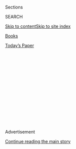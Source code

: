 <div id="app">

<div>

<div>

<div>

<div class="NYTAppHideMasthead css-1q2w90k e1suatyy0">

<div class="section css-ui9rw0 e1suatyy2">

<div class="css-eph4ug er09x8g0">

<div class="css-6n7j50">

</div>

<span class="css-1dv1kvn">Sections</span>

<div class="css-10488qs">

<span class="css-1dv1kvn">SEARCH</span>

</div>

[Skip to content](#site-content)[Skip to site
index](#site-index)

</div>

<div id="masthead-section-label" class="css-1wr3we4 eaxe0e00">

[Books](https://www.nytimes3xbfgragh.onion/section/books)

</div>

<div class="css-10698na e1huz5gh0">

</div>

</div>

<div id="masthead-bar-one" class="section hasLinks css-15hmgas e1csuq9d3">

<div class="css-uqyvli e1csuq9d0">

</div>

<div class="css-1uqjmks e1csuq9d1">

</div>

<div class="css-9e9ivx">

[](https://myaccount.nytimes3xbfgragh.onion/auth/login?response_type=cookie&client_id=vi)

</div>

<div class="css-1bvtpon e1csuq9d2">

[Today’s
Paper](https://www.nytimes3xbfgragh.onion/section/todayspaper)

</div>

</div>

</div>

</div>

<div data-aria-hidden="false">

<div id="site-content" data-role="main">

<div>

<div class="css-1aor85t" style="opacity:0.000000001;z-index:-1;visibility:hidden">

<div class="css-1hqnpie">

<div class="css-epjblv">

<span class="css-17xtcya">[Books](/section/books)</span><span class="css-x15j1o">|</span><span class="css-fwqvlz">Isabel
Wilkerson’s ‘Caste’ Is an ‘Instant American Classic’ About Our Abiding
Sin</span>

</div>

<div class="css-k008qs">

<div class="css-1iwv8en">

<span class="css-18z7m18"></span>

<div>

</div>

</div>

<span class="css-1n6z4y">https://nyti.ms/2Xfu0wc</span>

<div class="css-1705lsu">

<div class="css-4xjgmj">

<div class="css-4skfbu" data-role="toolbar" data-aria-label="Social Media Share buttons, Save button, and Comments Panel with current comment count" data-testid="share-tools">

  - 
  - 
  - 
  - 
    
    <div class="css-6n7j50">
    
    </div>

  - 

</div>

</div>

</div>

</div>

</div>

</div>

<div id="NYT_TOP_BANNER_REGION" class="css-13pd83m">

</div>

<div id="top-wrapper" class="css-1sy8kpn">

<div id="top-slug" class="css-l9onyx">

Advertisement

</div>

[Continue reading the main
story](#after-top)

<div class="ad top-wrapper" style="text-align:center;height:100%;display:block;min-height:250px">

<div id="top" class="place-ad" data-position="top" data-size-key="top">

</div>

</div>

<div id="after-top">

</div>

</div>

<div id="sponsor-wrapper" class="css-1hyfx7x">

<div id="sponsor-slug" class="css-19vbshk">

Supported by

</div>

[Continue reading the main
story](#after-sponsor)

<div id="sponsor" class="ad sponsor-wrapper" style="text-align:center;height:100%;display:block">

</div>

<div id="after-sponsor">

</div>

</div>

[Books of The
Times](/column/books-of-the-times "Books of The Times")

<div class="css-1vkm6nb ehdk2mb0">

# Isabel Wilkerson’s ‘Caste’ Is an ‘Instant American Classic’ About Our Abiding Sin

</div>

<div class="css-xt80pu e12qa4dv0">

<div class="css-18e8msd">

<div class="css-vp77d3 epjyd6m0">

<div class="css-1baulvz">

By [<span class="css-1baulvz last-byline" itemprop="name">Dwight
Garner</span>](https://www.nytimes3xbfgragh.onion/by/dwight-garner)

</div>

</div>

  - July 31,
    2020

  - 
    
    <div class="css-4xjgmj">
    
    <div class="css-d8bdto" data-role="toolbar" data-aria-label="Social Media Share buttons, Save button, and Comments Panel with current comment count" data-testid="share-tools">
    
      - 
      - 
      - 
      - 
        
        <div class="css-6n7j50">
        
        </div>
    
      - 
    
    </div>
    
    </div>

</div>

</div>

<div class="css-79elbk" data-testid="photoviewer-wrapper">

<div class="css-z3e15g" data-testid="photoviewer-wrapper-hidden">

</div>

<div class="css-1a48zt4 ehw59r15" data-testid="photoviewer-children">

![<span class="css-cnj6d5 e1z0qqy90" itemprop="copyrightHolder"><span class="css-1ly73wi e1tej78p0">Credit...</span><span><span>.</span></span></span>](https://static01.graylady3jvrrxbe.onion/images/2020/08/03/books/03BOOKWILKERSON1/03BOOKWILKERSON1-articleLarge.jpg?quality=75&auto=webp&disable=upscale)

</div>

</div>

<div class="css-170u9t6">

<div class="css-u7fh8e">

<div class="css-79elbk">

Buy Book<span data-aria-hidden="true">
    ▾</span>

  - [Amazon](https://www.amazon.com/gp/search?index=books&tag=NYTBSREV-20&field-keywords=Caste+Isabel+Wilkerson)
  - [Apple
    Books](https://du-gae-books-dot-nyt-du-prd.appspot.com/buy?title=Caste&author=Isabel+Wilkerson)
  - [Barnes and
    Noble](https://www.anrdoezrs.net/click-7990613-11819508?url=https%3A%2F%2Fwww.barnesandnoble.com%2Fw%2F%3Fean%3D9780593230251)
  - [Books-A-Million](https://www.anrdoezrs.net/click-7990613-35140?url=https%3A%2F%2Fwww.booksamillion.com%2Fp%2FCaste%2FIsabel%2BWilkerson%2F9780593230251)
  - [Bookshop](https://bookshop.org/a/3546/9780593230251)
  - [Indiebound](https://www.indiebound.org/book/9780593230251?aff=NYT)

</div>

When you purchase an independently reviewed book through our site, we
earn an affiliate
commission.

</div>

</div>

<div class="section meteredContent css-1r7ky0e" name="articleBody" itemprop="articleBody">

<div class="css-1fanzo5 StoryBodyCompanionColumn">

<div class="css-53u6y8">

A critic shouldn’t often deal in superlatives. He or she is here to
explicate, to expand context and to make fine distinctions. But
sometimes a reviewer will shout as if into a mountaintop megaphone. I
recently came upon William Kennedy’s review of “One Hundred Years of
Solitude,” which he called “the first piece of literature since the Book
of Genesis that should be required reading for the entire human race.”
Kennedy wasn’t far off.

I had these thoughts while reading Isabel Wilkerson’s new book, “Caste:
The Origins of Our Discontents.” It’s an extraordinary document, one
that strikes me as an instant American classic and almost certainly the
keynote nonfiction book of the American century thus far. It made the
back of my neck prickle from its first pages, and that feeling never
went away.

I told more than one person, as I moved through my days this past week,
that I was reading one of the most powerful nonfiction books I’d ever
encountered.

Wilkerson’s book is about how brutal misperceptions about race have
disfigured the American experiment. This is a topic that major
historians and novelists have examined from many angles, with care,
anger, deep feeling and sometimes simmering wit.

</div>

</div>

<div class="css-1fanzo5 StoryBodyCompanionColumn">

<div class="css-53u6y8">

Wilkerson’s book is a work of synthesis. She borrows from all that has
come before, and her book stands on many shoulders. “Caste” lands so
firmly because the historian, the sociologist and the reporter are not
at war with the essayist and the critic inside her. This book has the
reverberating and patriotic slap of the best American prose writing.

*\[ This book is one of our most anticipated titles of August.* [*See
the full
list*](https://www.nytimes3xbfgragh.onion/2020/07/30/books/new-august-books.html)*.
\]*

This is a complicated book that does a simple thing. Wilkerson, who won
a Pulitzer Prize for national reporting while at The New York Times and
whose previous book, [“The Warmth of Other Suns: The Epic Story of
America’s Great
Migration,”](https://www.nytimes3xbfgragh.onion/2010/09/05/books/review/Oshinsky-t.html)
won the National Book Critics Circle Award, avoids words like “white”
and “race” and “racism” in favor of terms like “dominant caste,”
“favored caste,” “upper caste” and “lower caste.”

Some will quibble with her conflation of race and caste. (Social class
is a separate matter, which Wilkerson addresses only rarely.) She does
not argue that the words are synonyms. She argues that they “can and do
coexist in the same culture and serve to reinforce each other. Race, in
the United States, is the visible agent of the unseen force of caste.
Caste is the bones, race the skin.” The reader does not have to follow
her all the way on this point to find her book a fascinating thought
experiment. She persuasively pushes the two notions together while
addressing the internal wounds that, in America, have failed to clot.

A caste system, she writes, is “an artificial construction, a fixed and
embedded ranking of human value that sets the presumed supremacy of one
group against the presumed inferiority of other groups on the basis of
ancestry and often immutable traits, traits that would be neutral in the
abstract but are ascribed life-and-death meaning.”

</div>

</div>

<div class="css-1fanzo5 StoryBodyCompanionColumn">

<div class="css-53u6y8">

“As we go about our daily lives, caste is the wordless usher in a
darkened theater, flashlight cast down in the aisles, guiding us to our
assigned seats for a performance,” Wilkerson writes. She observes that
caste “is about respect, authority and assumptions of competence — who
is accorded these and who is not.”

<div class="css-79elbk" data-testid="photoviewer-wrapper">

<div class="css-z3e15g" data-testid="photoviewer-wrapper-hidden">

</div>

<div class="css-1a48zt4 ehw59r15" data-testid="photoviewer-children">

<div class="css-zgakxe erfvjey0">

<span class="css-1ly73wi e1tej78p0">Image</span>

<div class="css-zjzyr8">

<div data-testid="lazyimage-container" style="height:568.4px">

</div>

</div>

</div>

<span class="css-16f3y1r e13ogyst0" data-aria-hidden="true">Isabel
Wilkerson, whose new book is “Caste: The Origins of Our
Discontents.”</span><span class="css-cnj6d5 e1z0qqy90" itemprop="copyrightHolder"><span class="css-1ly73wi e1tej78p0">Credit...</span><span>Joe
Henson</span></span>

</div>

</div>

Wilkerson’s usages neatly lift the mind out of old ruts. They enable her
to make unsettling comparisons between India’s treatment of its
untouchables, or Dalits, Nazi Germany’s treatment of Jews and America’s
treatment of African-Americans. Each country “relied on stigmatizing
those deemed inferior to justify the dehumanization necessary to keep
the lowest-ranked people at the bottom and to rationalize the protocols
of enforcement.”

Wilkerson does not shy from the brutality that has gone hand in hand
with this kind of dehumanization. As if pulling from a deep reservoir,
she always has a prime example at hand. It takes resolve and a strong
stomach to stare at the particulars, rather than the generalities, of
lives under slavery and Jim Crow and recent American experience. To feel
the heat of the furnace of individual experience. It’s the kind of
resolve Americans will require more of.

“Caste” gets off to an uncertain start. Its first pages summon, in
dystopian-novel fashion, the results of the 2016 election alongside
anthrax trapped in the permafrost being released into the atmosphere
because of global warming. Wilkerson is making a point about old poisons
returning to haunt us. But by pulling in global warming (a subject she
never returns to in any real fashion) so early in her book, you wonder
if “Caste” will be a mere grab bag of nightmare impressions.

It isn’t.

Her consideration of the 2016 election, and American politics in
general, is sobering. To anyone who imagined that the election of Barack
Obama was a sign that America had begun to enter a post-racial era, she
reminds us that the majority of whites did not vote for him.

She poses the question so many intellectuals and pundits on the left
have posed, with increasing befuddlement: Why do the white working
classes in America vote against their economic interests?

She runs further with the notion of white resentment than many
commentators have been willing to, and the juices of her argument follow
the course of her knife. What these pundits had not considered,
Wilkerson writes, “was that the people voting this way were, in fact,
voting their interests. Maintaining the caste system as it had always
been was in their interest. And some were willing to accept short-term
discomfort, forgo health insurance, risk contamination of the water and
air, and even die to protect their long-term interest in the hierarchy
as they had known it.”

</div>

</div>

<div class="css-1fanzo5 StoryBodyCompanionColumn">

<div class="css-53u6y8">

In her novel “Americanah,” Chimamanda Ngozi Adichie suggested that
“maybe it’s time to just scrap the word ‘racist.’ Find something new.
Like Racial Disorder Syndrome. And we could have different categories
for sufferers of this syndrome: mild, medium and acute.”

Wilkerson has written a closely-argued book that largely avoids the word
“racism,” yet stares it down with more humanity and rigor than nearly
all but a few books in our literature.

“Caste” deepens our tragic sense of American history. It reads like
watching the slow passing of a long and demented cortege. In its
suggestion that we need something akin to South Africa’s Truth and
Reconciliation Commission, her book points the way toward an alleviation
of alienation. It’s a book that seeks to shatter a paralysis of will.
It’s a book that changes the weather inside a reader.

While reading “Caste,” I thought often of a pair of sentences from
Colson Whitehead’s novel [“The Underground
Railroad.”](https://www.nytimes3xbfgragh.onion/2016/08/03/books/review-the-underground-railroad-colson-whitehead.html)
“The Declaration \[of Independence\] is like a map,” he wrote. “You
trust that it’s right, but you only know by going out and testing it for
yourself.”

</div>

</div>

</div>

<div>

</div>

<div>

</div>

<div>

</div>

<div>

<div id="bottom-wrapper" class="css-1ede5it">

<div id="bottom-slug" class="css-l9onyx">

Advertisement

</div>

[Continue reading the main
story](#after-bottom)

<div id="bottom" class="ad bottom-wrapper" style="text-align:center;height:100%;display:block;min-height:90px">

</div>

<div id="after-bottom">

</div>

</div>

</div>

</div>

</div>

## Site Index

<div>

</div>

## Site Information Navigation

  - [© <span>2020</span> <span>The New York Times
    Company</span>](https://help.nytimes3xbfgragh.onion/hc/en-us/articles/115014792127-Copyright-notice)

<!-- end list -->

  - [NYTCo](https://www.nytco.com/)
  - [Contact
    Us](https://help.nytimes3xbfgragh.onion/hc/en-us/articles/115015385887-Contact-Us)
  - [Work with us](https://www.nytco.com/careers/)
  - [Advertise](https://nytmediakit.com/)
  - [T Brand Studio](http://www.tbrandstudio.com/)
  - [Your Ad
    Choices](https://www.nytimes3xbfgragh.onion/privacy/cookie-policy#how-do-i-manage-trackers)
  - [Privacy](https://www.nytimes3xbfgragh.onion/privacy)
  - [Terms of
    Service](https://help.nytimes3xbfgragh.onion/hc/en-us/articles/115014893428-Terms-of-service)
  - [Terms of
    Sale](https://help.nytimes3xbfgragh.onion/hc/en-us/articles/115014893968-Terms-of-sale)
  - [Site
    Map](https://spiderbites.nytimes3xbfgragh.onion)
  - [Help](https://help.nytimes3xbfgragh.onion/hc/en-us)
  - [Subscriptions](https://www.nytimes3xbfgragh.onion/subscription?campaignId=37WXW)

</div>

</div>

</div>

</div>
